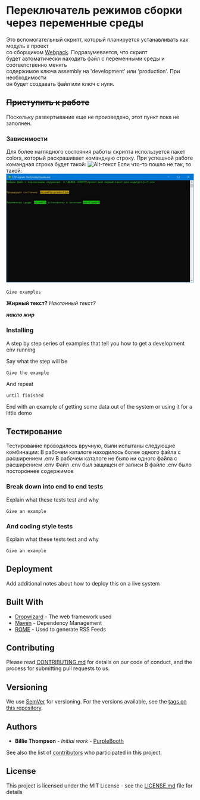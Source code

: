 # Переключатель режимов сборки через переменные среды

Это вспомогательный скрипт, который планируется устанавливать как модуль в проект<br>
со сборщиком [Webpack](https://webpack.js.org/). Подразумевается, что скрипт<br>
будет автоматически находить файл с переменными среды и соответственно менять<br>
содержимое ключа assembly на 'development' или 'production'. При необходимости<br>
он будет создавать файл или ключ с нуля.

## ~~Приступить к работе~~

Поскольку развертывание еще не произведено, этот пункт пока не заполнен.

### Зависимости

Для более наглядного состояния работы скрипта используется пакет colors, который
раскрашивает командную строку.
При успешной работе командная строка будет такой:
![Alt-текст](examples/command_line3.jpg)
Если что-то пошло не так, то такой:
![Alt-текст](examples/command_line1.jpg)

```
Give examples
```
**Жирный текст?**
*Наклонный текст?*

___накло жир___

### Installing

A step by step series of examples that tell you how to get a development env running

Say what the step will be

```
Give the example
```

And repeat

```
until finished
```

End with an example of getting some data out of the system or using it for a little demo

## Тестирование

Тестирование проводилось вручную, были испытаны следующие комбинации:
В рабочем каталоге находилось более одного файла с расширением .env
В рабочем каталоге не было ни одного файла с расширением .env
Файл .env был защищен от записи
В файле .env было постороннее содержимое

### Break down into end to end tests

Explain what these tests test and why

```
Give an example
```

### And coding style tests

Explain what these tests test and why

```
Give an example
```

## Deployment

Add additional notes about how to deploy this on a live system

## Built With

* [Dropwizard](http://www.dropwizard.io/1.0.2/docs/) - The web framework used
* [Maven](https://maven.apache.org/) - Dependency Management
* [ROME](https://rometools.github.io/rome/) - Used to generate RSS Feeds

## Contributing

Please read [CONTRIBUTING.md](https://gist.github.com/PurpleBooth/b24679402957c63ec426) for details on our code of conduct, and the process for submitting pull requests to us.

## Versioning

We use [SemVer](http://semver.org/) for versioning. For the versions available, see the [tags on this repository](https://github.com/your/project/tags).

## Authors

* **Billie Thompson** - *Initial work* - [PurpleBooth](https://github.com/PurpleBooth)

See also the list of [contributors](https://github.com/your/project/contributors) who participated in this project.

## License

This project is licensed under the MIT License - see the [LICENSE.md](LICENSE.md) file for details

<!---
## Acknowledgments

* Hat tip to anyone whose code was used
* Inspiration
* etc
-->
